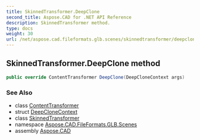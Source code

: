 ```yaml
---
title: SkinnedTransformer.DeepClone
second_title: Aspose.CAD for .NET API Reference
description: SkinnedTransformer method. 
type: docs
weight: 30
url: /net/aspose.cad.fileformats.glb.scenes/skinnedtransformer/deepclone/
---
```

## SkinnedTransformer.DeepClone method

```csharp
public override ContentTransformer DeepClone(DeepCloneContext args)
```

### See Also

* class [ContentTransformer](../../contenttransformer/)
* struct [DeepCloneContext](../../contenttransformer.deepclonecontext/)
* class [SkinnedTransformer](../)
* namespace [Aspose.CAD.FileFormats.GLB.Scenes](../../skinnedtransformer/)
* assembly [Aspose.CAD](../../../)


